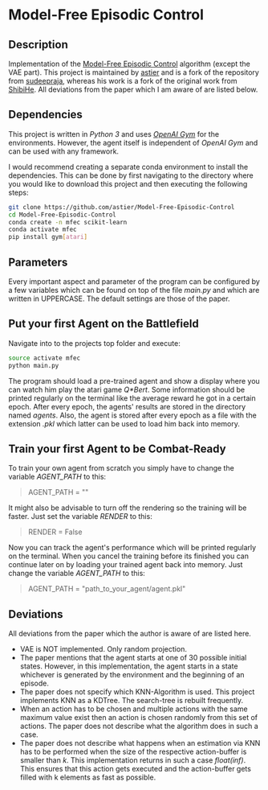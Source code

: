 # Model-Free Episodic Control

## Description

Implementation of the [Model-Free Episodic Control](http://arxiv.org/abs/1606.04460) algorithm (except the VAE part). This project is maintained by [astier](https://github.com/astier) and is a fork of the repository from [sudeepraja](https://github.com/sudeepraja/Model-Free-Episodic-Control), whereas his work is a fork of the original work from [ShibiHe](https://github.com/ShibiHe/Model-Free-Episodic-Control). All deviations from the paper which I am aware of are listed below.

## Dependencies

This project is written in *Python 3* and uses *[OpenAI Gym](https://github.com/openai/gym)* for the environments. However, the agent itself is independent of *OpenAI Gym* and can be used with any framework.

I would recommend creating a separate conda environment to install the dependencies. This can be done by first navigating to the directory where you would like to download this project and then executing the following steps:

```sh
git clone https://github.com/astier/Model-Free-Episodic-Control
cd Model-Free-Episodic-Control
conda create -n mfec scikit-learn
conda activate mfec
pip install gym[atari]
```

## Parameters

Every important aspect and parameter of the program can be configured by a few variables which can be found on top of the file *main.py* and which are written in UPPERCASE. The default settings are those of the paper.

## Put your first Agent on the Battlefield

Navigate into to the projects top folder and execute:

```sh
source activate mfec
python main.py
```

The program should load a pre-trained agent and show a display where you can watch him play the atari game _Q*Bert_. Some information should be printed regularly on the terminal like the average reward he got in a certain epoch. After every epoch, the agents' results are stored in the directory named *agents*. Also, the agent is stored after every epoch as a file with the extension *.pkl* which latter can be used to load him back into memory.

## Train your first Agent to be Combat-Ready

To train your own agent from scratch you simply have to change the variable *AGENT_PATH* to this:
> AGENT_PATH = ""

It might also be advisable to turn off the rendering so the training will be faster. Just set the variable *RENDER* to this:
> RENDER = False

Now you can track the agent's performance which will be printed regularly on the terminal. When you cancel the training before its finished you can continue later on by loading your trained agent back into memory. Just change the variable *AGENT_PATH* to this:
> AGENT_PATH = "path_to_your_agent/agent.pkl"

## Deviations

All deviations from the paper which the author is aware of are listed here.

- VAE is NOT implemented. Only random projection.
- The paper mentions that the agent starts at one of 30 possible initial states. However, in this implementation, the agent starts in a state whichever is generated by the environment and the beginning of an episode.
- The paper does not specify which KNN-Algorithm is used. This project implements KNN as a KDTree.  The search-tree is rebuilt frequently.
- When an action has to be chosen and multiple actions with the same maximum value exist then an action is chosen randomly from this set of actions. The paper does not describe what the algorithm does in such a case.
- The paper does not describe what happens when an estimation via KNN has to be performed when the size of the respective action-buffer is smaller than *k*. This implementation returns in such a case *float(inf)*. This ensures that this action gets executed and the action-buffer gets filled with k elements as fast as possible.

